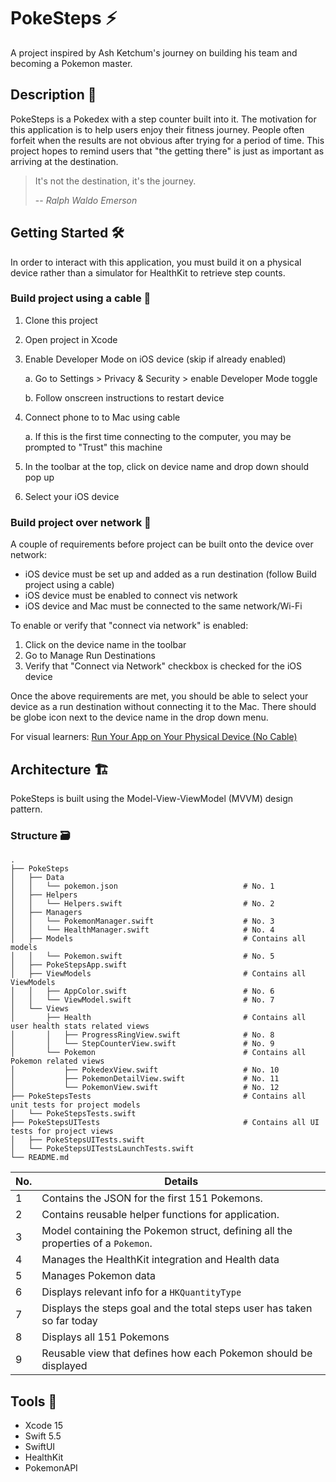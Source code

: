 # PokeSteps ⚡️ 

A project inspired by Ash Ketchum's journey on building his team and becoming a Pokemon master. 

## Description 📝 

PokeSteps is a Pokedex with a step counter built into it. The motivation for this application is to help users enjoy their fitness journey. People often forfeit when the results are not obvious after trying for a period of time. This project hopes to remind users that "the getting there" is just as important as arriving at the destination.

> It's not the destination, it's the journey.
> 
> -- <cite>Ralph Waldo Emerson</cite>

<!-- Take screenshots of key views-->

<!-- Record a demo video on when goal is achieved and Pokemon is unlocked -->

## Getting Started 🛠️

In order to interact with this application, you must build it on a physical device rather than a simulator for HealthKit to retrieve step counts.

### Build project using a cable 🔌

1. Clone this project
2. Open project in Xcode
3. Enable Developer Mode on iOS device (skip if already enabled)

    a. Go to Settings > Privacy & Security > enable Developer Mode toggle

    b. Follow onscreen instructions to restart device

4. Connect phone to to Mac using cable
    
    a. If this is the first time connecting to the computer, you may be prompted to "Trust" this machine
    
5. In the toolbar at the top, click on device name and drop down should pop up
6. Select your iOS device

### Build project over network 🛜
A couple of requirements before project can be built onto the device over network:

* iOS device must be set up and added as a run destination (follow Build project using a cable)
* iOS device must be enabled to connect vis network
* iOS device and Mac must be connected to the same network/Wi-Fi

To enable or verify that "connect via network" is enabled:

1. Click on the device name in the toolbar
2. Go to Manage Run Destinations
3. Verify that "Connect via Network" checkbox is checked for the iOS device

Once the above requirements are met, you should be able to select your device as a run destination without connecting it to the Mac. There should be globe icon next to the device name in the drop down menu.

For visual learners: [Run Your App on Your Physical Device (No Cable)](https://www.youtube.com/watch?v=ld-BWEyAyL0)

## Architecture 🏗️

PokeSteps is built using the Model-View-ViewModel (MVVM) design pattern.

### Structure 🗃️

```
.
├── PokeSteps
│   ├── Data
│   │   └── pokemon.json                            # No. 1
│   ├── Helpers
│   │   └── Helpers.swift                           # No. 2
│   ├── Managers
│   │   └── PokemonManager.swift                    # No. 3
│   │   └── HealthManager.swift                     # No. 4
│   ├── Models                                      # Contains all models
│   │   └── Pokemon.swift                           # No. 5
│   ├── PokeStepsApp.swift
│   ├── ViewModels                                  # Contains all ViewModels
│   │   ├── AppColor.swift                          # No. 6
│   │   └── ViewModel.swift                         # No. 7
│   └── Views
│       ├── Health                                  # Contains all user health stats related views
│       │   ├── ProgressRingView.swift              # No. 8
│       │   └── StepCounterView.swift               # No. 9
│       └── Pokemon                                 # Contains all Pokemon related views
│           ├── PokedexView.swift                   # No. 10
│           ├── PokemonDetailView.swift             # No. 11
│           └── PokemonView.swift                   # No. 12
├── PokeStepsTests                                  # Contains all unit tests for project models
│   └── PokeStepsTests.swift
├── PokeStepsUITests                                # Contains all UI tests for project views
│   ├── PokeStepsUITests.swift
│   └── PokeStepsUITestsLaunchTests.swift
└── README.md
```

| No. | Details |
| ---- | ------- |
| 1 | Contains the JSON for the first 151 Pokemons. |
| 2 | Contains reusable helper functions for application. |
| 3 | Model containing the Pokemon struct, defining all the properties of a `Pokemon`. |
| 4 | Manages the HealthKit integration and Health data |
| 5 | Manages Pokemon data |
| 6 | Displays relevant info for a `HKQuantityType` |
| 7 | Displays the steps goal and the total steps user has taken so far today |
| 8 | Displays all 151 Pokemons |
| 9 | Reusable view that defines how each Pokemon should be displayed |

## Tools 🧰

* Xcode 15
* Swift 5.5
* SwiftUI
* HealthKit
* PokemonAPI
